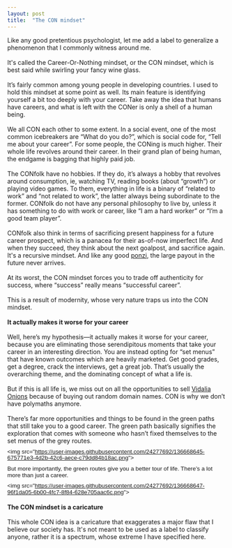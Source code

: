 ```yaml
---
layout: post
title:  "The CON mindset"
---
```


<div dir="ltr">Like any good pretentious psychologist, let me add a label to generalize a phenomenon that I commonly witness around me.<br><br>It&#39;s called the Career-Or-Nothing mindset, or the CON mindset, which is best said while swirling your fancy wine glass.<br><br>It’s
 fairly common among young people in developing countries. I used to 
hold this mindset at some point as well. Its main feature is identifying
 yourself a bit too deeply with your career. Take away the idea that 
humans have careers, and what is left with the CONer is only a shell of a
 human being.<br><br>We all CON each other to some extent. In a social 
event, one of the most common icebreakers are “What do you do?”, which 
is social code for, “Tell me about your career”. For some people,
 the CONing is much higher. Their whole life revolves around 
their career. In their grand plan of being human, the endgame is bagging
 that highly paid job.<br><br><div>The CONfolk have no hobbies. If they do, 
it’s always a hobby that revolves around consumption, ie, watching TV, 
reading books (about “growth”) or playing video games. To them, 
everything in life is a binary of “related to work” and “not related to 
work”, the latter always being subordinate to the former. CONfolk do not
 have any personal philosophy to live by, unless it has something to do 
with work or career, like “I am a hard worker” or “I’m a good team 
player”.</div><div><br></div><div>CONfolk also think in terms of sacrificing present happiness for a future career prospect, which is a panacea for their as-of-now imperfect life. And when they succeed, they think about the next goalpost, and sacrifice again. It&#39;s a recursive mindset. And like any good <a href="https://atharvaraykar.me/stories/ebiz.html">ponzi</a>, the large payout in the future never arrives.<br></div><br>At its worst, the CON mindset forces you to trade off 
authenticity for success, where “success” really means “successful 
career”.<br><br>This is a result of modernity, whose very nature traps us into the CON mindset.<br><br><div><b>It actually makes it worse for your career</b></div><div><br>Well,
 here’s my hypothesis—it actually makes it worse for your career, because 
you are eliminating those serendipitous moments that take your career in
 an interesting direction. You are instead opting for “set menus” that 
have known outcomes which are heavily marketed. Get good grades, get a 
degree, crack the interviews, get a great job. That’s usually the 
overarching theme, and the dominating concept of what a life is.<br><br>But if this is all life is, we miss out on all the opportunities to sell <a href="https://www.deepsouthventures.com/i-sell-onions-on-the-internet/" target="_blank">Vidalia Onions</a> because of buying out random domain names. CON is why we don’t have polymaths anymore.<br><br>There’s
 far more opportunities and things to be found in the green paths that 
still take you to a good career. The green path basically signifies the 
exploration that comes with someone who hasn’t fixed themselves to the 
set menus of the grey routes.</div><p style="text-decoration:none;margin-bottom:0px;margin-top:10px;line-height:11pt;font-size:10pt;font-family:&quot;Arial&quot;">&lt;img src=&quot;<a href="https://user-images.githubusercontent.com/24277692/136668645-675771e3-4d2b-42c6-aece-c79dd84b18ac.png">https://user-images.githubusercontent.com/24277692/136668645-675771e3-4d2b-42c6-aece-c79dd84b18ac.png</a>&quot;&gt;</p><p style="text-decoration:none;margin-bottom:0px;margin-top:10px;line-height:11pt;font-size:10pt;font-family:&quot;Arial&quot;">
But more importantly, the green routes give you a better tour of life. There’s a
lot more than just a career. <br></p><p style="text-decoration:none;margin-bottom:0px;margin-top:10px;line-height:11pt;font-size:10pt;font-family:&quot;Arial&quot;">&lt;img src=&quot;<a href="https://user-images.githubusercontent.com/24277692/136668647-96f1da05-6b00-4fc7-8f84-628e705aac6c.png">https://user-images.githubusercontent.com/24277692/136668647-96f1da05-6b00-4fc7-8f84-628e705aac6c.png</a>&quot;&gt;</p><div><br></div><div><b>The CON mindset is a caricature<br></b></div><div><br></div><div>This whole CON idea is a
caricature that exaggerates a major flaw that I believe our society has. It&#39;s not meant to be used as a label to classify anyone, rather it is a spectrum, whose extreme I have specified here.<br></div></div>
